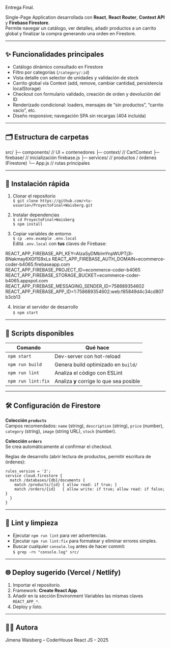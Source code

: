 Entrega Final.

Single-Page Application desarrollada con **React**, **React Router**, **Context API** y **Firebase Firestore**.  
Permite navegar un catálogo, ver detalles, añadir productos a un carrito global y finalizar la compra generando una orden en Firestore.

---

## ✨ Funcionalidades principales

* Catálogo dinámico consultado en Firestore  
* Filtro por categorías (`/category/:id`)  
* Vista detalle con selector de unidades y validación de stock  
* Carrito global vía Context (add, remove, cambiar cantidad, persistencia localStorage)  
* Checkout con formulario validado, creación de orden y devolución del ID  
* Renderizado condicional: loaders, mensajes de “sin productos”, “carrito vacío”, etc.  
* Diseño responsive; navegación SPA sin recargas (404 incluida)

---

## 🗂 Estructura de carpetas


src/
 ├─ components/        // UI + contenedores
 ├─ context/           // CartContext
 ├─ firebase/          // inicialización firebase.js
 ├─ services/          // productos / órdenes (Firestore)
 └─ App.js             // rutas principales


---

## 🚀 Instalación rápida

1. Clonar el repositorio  
   `$ git clone https://github.com/<tu-usuario>/ProyectoFinal+Waisberg.git`

2. Instalar dependencias  
   `$ cd ProyectoFinal+Waisberg`  
   `$ npm install`

3. Copiar variables de entorno  
   `$ cp .env.example .env.local`  
   Editá `.env.local` con **tus** claves de Firebase:


REACT_APP_FIREBASE_API_KEY=AIzaSyDMbImYnpWUPTj3l-BNakmay6XGf1S9xLs
REACT_APP_FIREBASE_AUTH_DOMAIN=ecommerce-coder-b4065.firebaseapp.com
REACT_APP_FIREBASE_PROJECT_ID=ecommerce-coder-b4065
REACT_APP_FIREBASE_STORAGE_BUCKET=ecommerce-coder-b4065.appspot.com
REACT_APP_FIREBASE_MESSAGING_SENDER_ID=758689354602
REACT_APP_FIREBASE_APP_ID=1:758689354602:web:f85849d4c34cd807b3cb13


4. Iniciar el servidor de desarrollo  
   `$ npm start`

---

## 📄 Scripts disponibles

| Comando              | Qué hace                                     |
| -------------------- | -------------------------------------------- |
| `npm start`          | Dev-server con hot-reload                    |
| `npm run build`      | Genera build optimizado en `build/`          |
| `npm run lint`       | Analiza el código con ESLint                 |
| `npm run lint:fix`   | Analiza **y** corrige lo que sea posible     |

---

## 🛠 Configuración de Firestore

**Colección `products`**  
Campos recomendados: `name` (string), `description` (string), `price` (number), `category` (string), `image` (string URL), `stock` (number).

**Colección `orders`**  
Se crea automáticamente al confirmar el checkout.

Reglas de desarrollo (abrir lectura de productos, permitir escritura de órdenes):

```
rules_version = '2';
service cloud.firestore {
  match /databases/{db}/documents {
    match /products/{id} { allow read: if true; }
    match /orders/{id}   { allow write: if true; allow read: if false; }
  }
}
```

---

## 🧹 Lint y limpieza

* Ejecutar `npm run lint` para ver advertencias.  
* Ejecutar `npm run lint:fix` para formatear y eliminar errores simples.  
* Buscar cualquier `console.log` antes de hacer commit:  
  `$ grep -rn "console.log" src/`

---

## 🌐 Deploy sugerido (Vercel / Netlify)

1. Importar el repositorio.  
2. Framework: **Create React App**.  
3. Añadir en la sección Environment Variables las mismas claves `REACT_APP_*`.  
4. Deploy y listo.

---

## 👩‍💻 Autora

Jimena Waisberg – CoderHouse React JS – 2025
